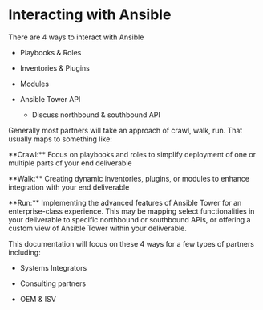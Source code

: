 # Interacting with Ansible

There are 4 ways to interact with Ansible



- Playbooks & Roles

- Inventories & Plugins

- Modules

- Ansible Tower API

	- Discuss northbound & southbound API



Generally most partners will take an approach of crawl, walk, run. That  usually maps to something like:

\*\*Crawl:\*\* Focus on playbooks and roles to simplify deployment of one or multiple parts of your end deliverable 

\*\*Walk:\*\* Creating dynamic inventories, plugins, or modules to enhance integration with your end deliverable

\*\*Run:\*\* Implementing the advanced features of Ansible Tower for an enterprise-class experience. This may be mapping select functionalities in your deliverable to specific northbound or southbound APIs, or offering a custom view of Ansible Tower within your deliverable.



This documentation will focus on these 4 ways for a few types of partners including:

- Systems Integrators

- Consulting partners

- OEM & ISV


